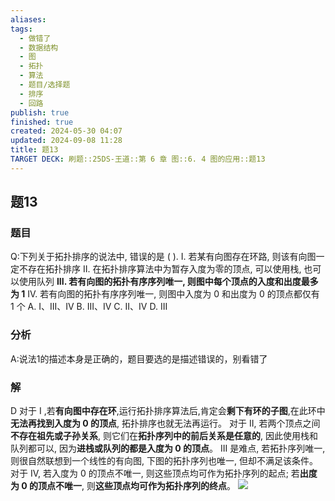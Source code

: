```yaml
---
aliases: 
tags:
  - 做错了
  - 数据结构
  - 图
  - 拓扑
  - 算法
  - 题目/选择题
  - 排序
  - 回路
publish: true
finished: true
created: 2024-05-30 04:07
updated: 2024-09-08 11:28
title: 题13
TARGET DECK: 刷题::25DS-王道::第 6 章 图::6. 4 图的应用::题13
---
```

## 题13
### 题目
Q:下列关于拓扑排序的说法中, 错误的是 ( ).
I. 若某有向图存在环路, 则该有向图一定不存在拓扑排序
II. 在拓扑排序算法中为暂存入度为零的顶点, 可以使用栈, 也可以使用队列
**III. 若有向图的拓扑有序序列唯一, 则图中每个顶点的入度和出度最多为 1**
IV. 若有向图的拓扑有序序列唯一, 则图中入度为 0 和出度为 0 的顶点都仅有 1 个
A. I、III、IV 
B. III、IV 
C. II、IV 
D. III
### 分析
A:说法1的描述本身是正确的，题目要选的是描述错误的，别看错了
### 解
D
对于 $\mathrm{I}$ ,若**有向图中存在环**,运行拓扑排序算法后,肯定会**剩下有环的子图**,在此环中**无法再找到入度为 0 的顶点**, 拓扑排序也就无法再运行。
对于 II, 若两个顶点之间**不存在祖先或子孙关系**, 则它们在**拓扑序列中的前后关系是任意的**, 因此使用栈和队列都可以, 因为**进栈或队列的都是入度为 0 的顶点**。
III 是难点, 若拓扑序列唯一, 则很自然联想到一个线性的有向图, 下图的拓扑序列也唯一, 但却不满足该条件。
对于 IV, 若入度为 0 的顶点不唯一, 则这些顶点均可作为拓扑序列的起点; 
若**出度为 0 的顶点不唯一**, 则**这些顶点均可作为拓扑序列的终点**。
![](https://img.hwenyi.tech/202409081911052.webp)


 